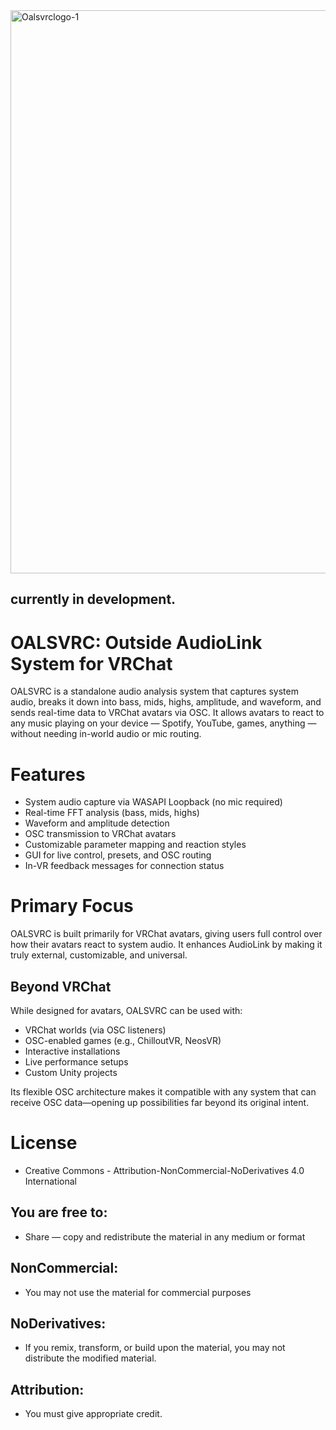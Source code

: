 <img width="1000" height="901" alt="Oalsvrclogo-1" src="https://github.com/user-attachments/assets/b92a8a91-c6e2-451b-9a44-991f264c0327" />


currently in development.
---
# OALSVRC: Outside AudioLink System for VRChat

OALSVRC is a standalone audio analysis system that captures system audio, breaks it down into bass, mids, highs, amplitude, and waveform, and sends real-time data to VRChat avatars via OSC. It allows avatars to react to any music playing on your device — Spotify, YouTube, games, anything — without needing in-world audio or mic routing.

# Features
- System audio capture via WASAPI Loopback (no mic required)
- Real-time FFT analysis (bass, mids, highs)
- Waveform and amplitude detection
- OSC transmission to VRChat avatars
- Customizable parameter mapping and reaction styles
- GUI for live control, presets, and OSC routing
- In-VR feedback messages for connection status

# Primary Focus
OALSVRC is built primarily for VRChat avatars, giving users full control over how their avatars react to system audio. It enhances AudioLink by making it truly external, customizable, and universal.

## Beyond VRChat
While designed for avatars, OALSVRC can be used with:
- VRChat worlds (via OSC listeners)
- OSC-enabled games (e.g., ChilloutVR, NeosVR)
- Interactive installations
- Live performance setups
- Custom Unity projects

Its flexible OSC architecture makes it compatible with any system that can receive OSC data—opening up possibilities far beyond its original intent.

# License
- Creative Commons - Attribution-NonCommercial-NoDerivatives 4.0 International

## You are free to:
- Share — copy and redistribute the material in any medium or format 

## NonCommercial:
- You may not use the material for commercial purposes 

## NoDerivatives:
- If you remix, transform, or build upon the material, you may not distribute the modified material.
 
## Attribution:
- You must give appropriate credit.
